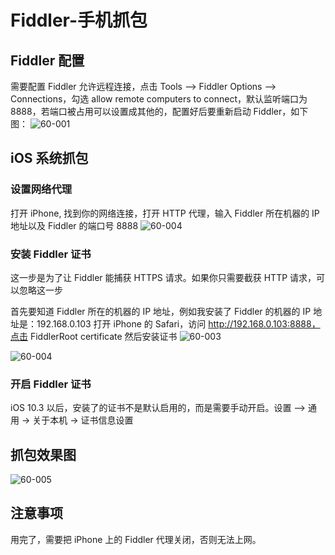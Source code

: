 # Fiddler-手机抓包
## Fiddler 配置
需要配置 Fiddler 允许远程连接，点击 Tools --> Fiddler Options --> Connections，勾选 allow remote computers to connect，默认监听端口为 8888，若端口被占用可以设置成其他的，配置好后要重新启动 Fiddler，如下图：
![60-001](60-001.png)


## iOS 系统抓包
### 设置网络代理
打开 iPhone, 找到你的网络连接，打开 HTTP 代理，输入 Fiddler 所在机器的 IP 地址以及 Fiddler 的端口号 8888
![60-004](60-002.png)


### 安装 Fiddler 证书
这一步是为了让 Fiddler 能捕获 HTTPS 请求。如果你只需要截获 HTTP 请求，可以忽略这一步

首先要知道 Fiddler 所在的机器的 IP 地址，例如我安装了 Fiddler 的机器的 IP 地址是：192.168.0.103
打开 iPhone 的 Safari，访问 http://192.168.0.103:8888，点击 FiddlerRoot certificate 然后安装证书
![60-003](60-003.png)

![60-004](60-004.png)




### 开启 Fiddler 证书
iOS 10.3 以后，安装了的证书不是默认启用的，而是需要手动开启。设置 --> 通用 -> 关于本机 -> 证书信息设置



## 抓包效果图
![60-005](60-005.png)

## 注意事项
用完了，需要把 iPhone 上的 Fiddler 代理关闭，否则无法上网。